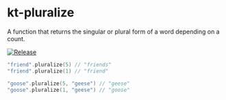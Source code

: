 # kt-pluralize

A function that returns the singular or plural form of a word depending on a count.

[![Release](https://jitpack.io/v/dchenk/kt-pluralize.svg)](https://jitpack.io/#dchenk/kt-pluralize)

```kotlin
"friend".pluralize(5) // "friends"
"friend".pluralize(1) // "friend"

"goose".pluralize(5, "geese") // "geese"
"goose".pluralize(1, "geese") // "goose"
```